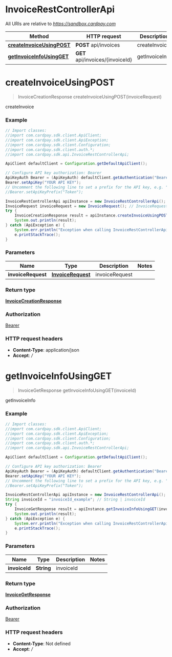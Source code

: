 # InvoiceRestControllerApi

All URIs are relative to *https://sandbox.cardpay.com*

Method | HTTP request | Description
------------- | ------------- | -------------
[**createInvoiceUsingPOST**](InvoiceRestControllerApi.md#createInvoiceUsingPOST) | **POST** api/invoices | createInvoice
[**getInvoiceInfoUsingGET**](InvoiceRestControllerApi.md#getInvoiceInfoUsingGET) | **GET** api/invoices/{invoiceId} | getInvoiceInfo


<a name="createInvoiceUsingPOST"></a>
# **createInvoiceUsingPOST**
> InvoiceCreationResponse createInvoiceUsingPOST(invoiceRequest)

createInvoice

### Example
```java
// Import classes:
//import com.cardpay.sdk.client.ApiClient;
//import com.cardpay.sdk.client.ApiException;
//import com.cardpay.sdk.client.Configuration;
//import com.cardpay.sdk.client.auth.*;
//import com.cardpay.sdk.api.InvoiceRestControllerApi;

ApiClient defaultClient = Configuration.getDefaultApiClient();

// Configure API key authorization: Bearer
ApiKeyAuth Bearer = (ApiKeyAuth) defaultClient.getAuthentication("Bearer");
Bearer.setApiKey("YOUR API KEY");
// Uncomment the following line to set a prefix for the API key, e.g. "Token" (defaults to null)
//Bearer.setApiKeyPrefix("Token");

InvoiceRestControllerApi apiInstance = new InvoiceRestControllerApi();
InvoiceRequest invoiceRequest = new InvoiceRequest(); // InvoiceRequest | invoiceRequest
try {
    InvoiceCreationResponse result = apiInstance.createInvoiceUsingPOST(invoiceRequest);
    System.out.println(result);
} catch (ApiException e) {
    System.err.println("Exception when calling InvoiceRestControllerApi#createInvoiceUsingPOST");
    e.printStackTrace();
}
```

### Parameters

Name | Type | Description  | Notes
------------- | ------------- | ------------- | -------------
 **invoiceRequest** | [**InvoiceRequest**](InvoiceRequest.md)| invoiceRequest |

### Return type

[**InvoiceCreationResponse**](InvoiceCreationResponse.md)

### Authorization

[Bearer](../README.md#Bearer)

### HTTP request headers

 - **Content-Type**: application/json
 - **Accept**: */*

<a name="getInvoiceInfoUsingGET"></a>
# **getInvoiceInfoUsingGET**
> InvoiceGetResponse getInvoiceInfoUsingGET(invoiceId)

getInvoiceInfo

### Example
```java
// Import classes:
//import com.cardpay.sdk.client.ApiClient;
//import com.cardpay.sdk.client.ApiException;
//import com.cardpay.sdk.client.Configuration;
//import com.cardpay.sdk.client.auth.*;
//import com.cardpay.sdk.api.InvoiceRestControllerApi;

ApiClient defaultClient = Configuration.getDefaultApiClient();

// Configure API key authorization: Bearer
ApiKeyAuth Bearer = (ApiKeyAuth) defaultClient.getAuthentication("Bearer");
Bearer.setApiKey("YOUR API KEY");
// Uncomment the following line to set a prefix for the API key, e.g. "Token" (defaults to null)
//Bearer.setApiKeyPrefix("Token");

InvoiceRestControllerApi apiInstance = new InvoiceRestControllerApi();
String invoiceId = "invoiceId_example"; // String | invoiceId
try {
    InvoiceGetResponse result = apiInstance.getInvoiceInfoUsingGET(invoiceId);
    System.out.println(result);
} catch (ApiException e) {
    System.err.println("Exception when calling InvoiceRestControllerApi#getInvoiceInfoUsingGET");
    e.printStackTrace();
}
```

### Parameters

Name | Type | Description  | Notes
------------- | ------------- | ------------- | -------------
 **invoiceId** | **String**| invoiceId |

### Return type

[**InvoiceGetResponse**](InvoiceGetResponse.md)

### Authorization

[Bearer](../README.md#Bearer)

### HTTP request headers

 - **Content-Type**: Not defined
 - **Accept**: */*


